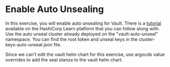 Enable Auto Unsealing
=====================
In this exercise, you will enable auto unsealing for Vault.
There is a [tutorial](https://developer.hashicorp.com/vault/tutorials/auto-unseal/autounseal-transit) available on the HashiCorp Learn platform that you can follow along with.
Use the auto unseal cluster already deployed on the "vault-auto-unseal" namespace.
You can find the root token and unseal keys in the cluster-keys-auto-unseal.json file.

Since we can't edit the vault helm chart for this exercise, use argocds value overrides to add the seal stanza to the vault helm chart.
